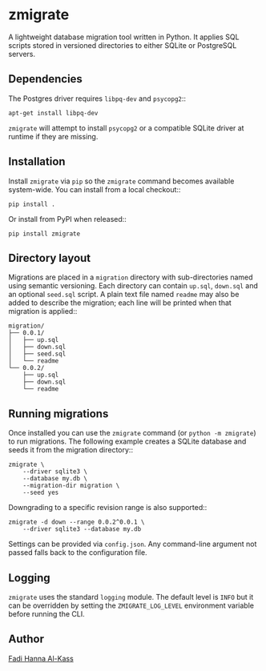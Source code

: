 # zmigrate

A lightweight database migration tool written in Python. It applies SQL
scripts stored in versioned directories to either SQLite or PostgreSQL
servers.

## Dependencies

The Postgres driver requires ``libpq-dev`` and ``psycopg2``::

    apt-get install libpq-dev

``zmigrate`` will attempt to install ``psycopg2`` or a compatible SQLite
driver at runtime if they are missing.

## Installation

Install ``zmigrate`` via ``pip`` so the ``zmigrate`` command becomes
available system-wide.  You can install from a local checkout::

    pip install .

Or install from PyPI when released::

    pip install zmigrate

## Directory layout

Migrations are placed in a ``migration`` directory with sub-directories
named using semantic versioning. Each directory can contain ``up.sql``,
``down.sql`` and an optional ``seed.sql`` script.  A plain text file
named ``readme`` may also be added to describe the migration; each line
will be printed when that migration is applied::

    migration/
    ├── 0.0.1/
    │   ├── up.sql
    │   ├── down.sql
    │   ├── seed.sql
    │   └── readme
    └── 0.0.2/
        ├── up.sql
        ├── down.sql
        └── readme

## Running migrations

Once installed you can use the ``zmigrate`` command (or ``python -m zmigrate``)
to run migrations. The following example creates a SQLite database and seeds it
from the migration directory::

    zmigrate \
        --driver sqlite3 \
        --database my.db \
        --migration-dir migration \
        --seed yes

Downgrading to a specific revision range is also supported::

    zmigrate -d down --range 0.0.2^0.0.1 \
        --driver sqlite3 --database my.db

Settings can be provided via ``config.json``. Any command-line argument
not passed falls back to the configuration file.

## Logging

``zmigrate`` uses the standard ``logging`` module. The default level is
``INFO`` but it can be overridden by setting the ``ZMIGRATE_LOG_LEVEL``
environment variable before running the CLI.

## Author

[Fadi Hanna Al-Kass](https://github.com/alkass)
